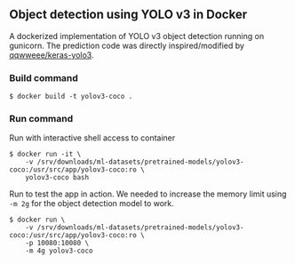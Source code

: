 ## Object detection using YOLO v3 in Docker
A dockerized implementation of YOLO v3 object detection running on gunicorn. The prediction code was directly inspired/modified by [qqwweee/keras-yolo3][1].

[1]: https://github.com/qqwweee/keras-yolo3



### Build command
```
$ docker build -t yolov3-coco .
```

### Run command

Run with interactive shell access to container
```
$ docker run -it \
    -v /srv/downloads/ml-datasets/pretrained-models/yolov3-coco:/usr/src/app/yolov3-coco:ro \
    yolov3-coco bash
```

Run to test the app in action. We needed to increase the memory limit using `-m 2g` for the object detection model to work.
```
$ docker run \
    -v /srv/downloads/ml-datasets/pretrained-models/yolov3-coco:/usr/src/app/yolov3-coco:ro \
    -p 10080:10080 \
    -m 4g yolov3-coco
```